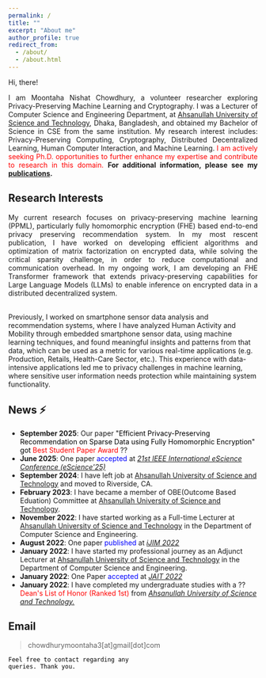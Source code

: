 ```yaml
---
permalink: /
title: ""
excerpt: "About me"
author_profile: true
redirect_from: 
  - /about/
  - /about.html
---
```


Hi, there! 

<p style="text-align:justify">I am Moontaha Nishat Chowdhury, a volunteer researcher exploring Privacy-Preserving Machine Learning and Cryptography. 
I was a Lecturer of Computer Science and Engineering Department, at <a href="https://aust.edu/">Ahsanullah University of Science and Technology</a>, Dhaka, Bangladesh, and obtained my Bachelor 
of Science in CSE from the same institution. My research interest includes: Privacy-Preserving Computing, Cryptography, Distributed Decentralized Learning, 
Human Computer Interaction, and Machine Learning.<span style="color:red"> I am actively seeking Ph.D. opportunities to further enhance my expertise and contribute to research in this domain.</span>
<b> For additional information, please see my <a href="https://chowdhurymoontaha.github.io//publications/">publications</a>.</b>
</p>


## Research Interests
<p style="text-align:justify">My current research focuses on privacy-preserving machine learning (PPML), 
particularly fully homomorphic encryption (FHE) based end-to-end privacy preserving recommendation system. 
In my most rescent publication, I have worked on developing efficient algorithms and optimization of matrix factorization 
on encrypted data, while solving the critical sparsity challenge, in order to reduce computational and communication overhead. 
In my ongoing work, I am developing an FHE Transformer framework that extends privacy-preserving capabilities for Large Language Models (LLMs) 
to enable inference on encrypted data in a distributed decentralized system.<br/> <br/>

Previously, I worked on smartphone sensor data analysis and recommendation systems, where I have analyzed Human Activity and Mobility through embedded smartphone sensor data, 
using machine learning techniques, and found meaningful insights and patterns from that data, which can be used as a metric for various real-time applications (e.g. Production, Retails, Health-Care Sector, etc.).
 This experience with data-intensive applications led me to privacy challenges in machine learning, where sensitive user information needs protection while maintaining system functionality.


 </p>
 
## News ⚡
+ <strong>September 2025</strong>: Our paper <span style="color:black">"Efficient Privacy-Preserving Recommendation on Sparse Data using Fully Homomorphic Encryption" got</span> <span style="color:red">Best Student Paper Award</span> ?? 
+ <strong>June 2025</strong>: One paper <span style="color:blue">accepted</span> at <em><a href="https://www.escience-conference.org/2025/papers">21st IEEE International eScience Conference (eScience'25)</a></em>
+ <strong>September 2024</strong>: I have left job at <a href="https://aust.edu/">Ahsanullah University of Science and Technology</a> and moved to Riverside, CA.
+ <strong>February 2023</strong>: I have became a member of OBE(Outcome Based Eduation) Committee at <a href="https://aust.edu/">Ahsanullah University of Science and Technology</a>.
+ <strong>November 2022</strong>: I have started working as a Full-time Lecturer at <a href="https://aust.edu/">Ahsanullah University of Science and Technology</a> in the Department of Computer Science and Engineering.
+ <strong>August 2022</strong>: One paper <span style="color:blue">published</span> at <em><a href="https://online-journals.org/index.php/i-jim/issue/view/869">iJIM 2022</a></em>
+ <strong>January 2022</strong>: I have started my professional journey as an Adjunct Lecturer at <a href="https://aust.edu/">Ahsanullah University of Science and Technology</a> in the Department of Computer Science and Engineering.
+ <strong>January 2022</strong>: One Paper <span style="color:blue">accepted</span> at <em><a href="http://www.jait.us/index.php?m=content&c=index&a=lists&catid=221">JAIT 2022</a></em>
+ <strong>January 2022</strong>: I have completed my undergraduate studies with a ?? <span style="color:red">Dean's List of Honor (Ranked 1st) </span>from <em><a href="https://aust.edu">Ahsanullah University of Science and Technology.</a></em>


## Email
> chowdhurymoontaha3[at]gmail[dot]com<br/>

<code style="color:black;">Feel free to contact regarding any queries. Thank you.</code>